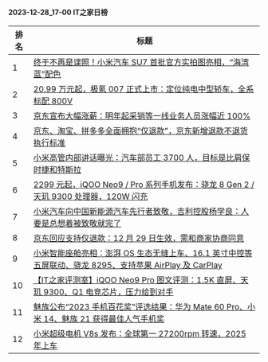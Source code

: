 #### 2023-12-28_17-00  IT之家日榜

| 排名 | 标题|
| --- | ---|
| 1 | [终于不再是谍照！小米汽车 SU7 首批官方实拍图亮相，“海湾蓝”配色](https://www.ithome.com/0/742/088.htm) |
| 2 | [20.99 万元起，极氪 007 正式上市：定位纯电中型轿车，全系标配 800V](https://www.ithome.com/0/741/983.htm) |
| 3 | [京东宣布大幅涨薪：明年起采销等一线业务人员涨幅近 100%](https://www.ithome.com/0/741/995.htm) |
| 4 | [京东、淘宝、拼多多全面拥抱“仅退款”，京东新增退款不退货执行标准](https://www.ithome.com/0/741/930.htm) |
| 5 | [小米高管内部讲话曝光：汽车部员工 3700 人，目标是比肩保时捷和特斯拉](https://www.ithome.com/0/741/933.htm) |
| 6 | [2299 元起，iQOO Neo9 / Pro 系列手机发布：骁龙 8 Gen 2 / 天玑 9300 处理器，120W 闪充](https://www.ithome.com/0/741/974.htm) |
| 7 | [小米汽车向中国新能源汽车先行者致敬，吉利控股杨学良：人要是总想着被致敬就完了](https://www.ithome.com/0/742/023.htm) |
| 8 | [京东回应支持仅退款：12 月 29 日生效，需和商家协商同意](https://www.ithome.com/0/741/966.htm) |
| 9 | [小米智能座舱亮相：澎湃 OS 生态无缝上车、16.1 英寸中控等五屏联动、骁龙 8295、支持苹果 AirPlay 及 CarPlay](https://www.ithome.com/0/742/157.htm) |
| 10 | [【IT之家评测室】iQOO Neo9 Pro 图文评测：1.5K 直屏、天玑 9300、Q1 电竞芯片，压力给到对手](https://www.ithome.com/0/741/979.htm) |
| 11 | [魅族公布“2023 手机百花奖”评选结果：华为 Mate 60 Pro、小米 14、魅族 21 获得最佳人气手机奖](https://www.ithome.com/0/742/015.htm) |
| 12 | [小米超级电机 V8s 发布：全球第一 27200rpm 转速，2025 年上车](https://www.ithome.com/0/742/122.htm) |
